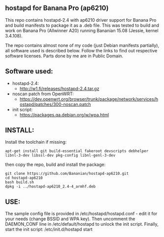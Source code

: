 hostapd for Banana Pro (ap6210)
-------------------------------

This repo contains hostapd-2.4 with ap6210 driver support for Banana Pro and build manifests to package it as a .deb file. This was tested to build and work on Banana Pro (Allwinner A20) running Bananian 15.08 (Jessie, kernel 3.4.108).

The repo contains almost none of my code (just Debian manifests partially), all software used is described below. Follow the links to find out respective software licenses. Parts done by me are in Public Domain.

Software used:
--------------

* hostapd-2.4:
  * http://w1.fi/releases/hostapd-2.4.tar.gz
* noscan patch from OpenWRT:
  * https://dev.openwrt.org/browser/trunk/package/network/services/hostapd/patches/300-noscan.patch
* init script:
  * https://packages.qa.debian.org/w/wpa.html

INSTALL:
--------

Install the toolchain if missing:

    apt-get install git build-essential fakeroot devscripts debhelper libnl-3-dev libssl-dev pkg-config libnl-genl-3-dev

then copy the repo, build and install the package:

    git clone https://github.com/Bananian/hostapd-ap6210.git
    cd hostapd-ap6210
    bash build.sh
    dpkg -i ../hostapd-ap6210_2.4-4_armhf.deb
USE:
----

The sample config file is provided in /etc/hostapd/hostapd.conf - edit it for your needs (change BSSID and WPA key).
Then uncomment the DAEMON_CONF line in /etc/default/hostapd to unlock the init script.
Finally, start the init script:
/etc/init.d/hostapd start

